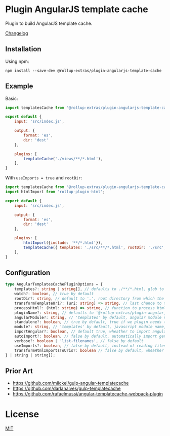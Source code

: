 # Plugin AngularJS template cache

Plugin to build AngularJS template cache.

[Changelog](./CHANGELOG.md)

## Installation

Using npm:
```
npm install --save-dev @rollup-extras/plugin-angularjs-template-cache
```

## Example

Basic:

```javascript
import templatesCache from '@rollup-extras/plugin-angularjs-template-cache';

export default {
	input: 'src/index.js',

    output: {
        format: 'es',
        dir: 'dest'
    },

	plugins: [
        templateCache('./views/**/*.html'),
    ],
}
```

With `useImports = true` and `rootDir`:

```javascript
import templatesCache from '@rollup-extras/plugin-angularjs-template-cache';
import htmlImport from 'rollup-plugin-html';

export default {
	input: 'src/index.js',

    output: {
        format: 'es',
        dir: 'dest'
    },

	plugins: [
        htmlImport({include: '**/*.html'}),
        templateCache({ templates: './src/**/*.html', rootDir: './src', useImports: true}),
    ],
}
```

## Configuration

```typescript
type AngularTemplatesCachePluginOptions = {
    templates?: string | string[], // defaults to ./**/*.html, glob to get files into templateCache
    watch?: boolean, // true by default
    rootDir?: string, // default to '.', root directory from which the plugin will construct template URIs (IDs)
    transformTemplateUri?: (uri: string) => string, // last chance to transform template URI before actually using it in `templateCache.put` call
    processHtml?: (html: string) => string, // function to process html templates, for example htmlmin, not applied when `useImports = true`
    pluginName?: string, // defaults to '@rollup-extras/plugin-angularjs-template-cache'    
    angularModule?: string, // 'templates' by default, angular module name
    standalone?: boolean, // true by default, true if we plugin needs to create module and false to just retrieve it
    module?: string, // 'templates' by default, javascript module name, import not automatically injected into bundle
    importAngular?: boolean, // default true, wheather to import angular or use global
    autoImport?: boolean, // false by default, automatically import generated module (useful for standalone module referenced by name)
    verbose?: boolean | 'list-filenames', // false by default
    useImports?: boolean, // false by default, instead of reading files from filesystem generate imports to get them through rollup pipeline. this probably requires additional plugins like `rollup-plugin-html`
    transformHtmlImportsToUris?: boolean // false by default, wheather to replace template content with its Uri when using bare import
} | string | string[];
```

## Prior Art

- https://github.com/miickel/gulp-angular-templatecache
- https://github.com/darlanalves/gulp-templatecache
- https://github.com/rafaelmussi/angular-templatecache-webpack-plugin

# License

[MIT](https://github.com/kshutkin/rollup-extras/blob/main/LICENSE)
